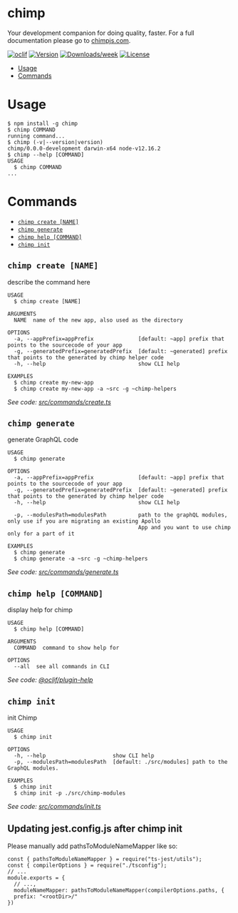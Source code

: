 chimp
=====

Your development companion for doing quality, faster. For a full documentation please go to [chimpjs.com](https://www.chimpjs.com/).

[![oclif](https://img.shields.io/badge/cli-oclif-brightgreen.svg)](https://oclif.io)
[![Version](https://img.shields.io/npm/v/chimp.svg)](https://npmjs.org/package/chimp)
[![Downloads/week](https://img.shields.io/npm/dw/chimp.svg)](https://npmjs.org/package/chimp)
[![License](https://img.shields.io/npm/l/chimp.svg)](https://github.com/xolvio/chimp2/blob/master/package.json)

<!-- toc -->
* [Usage](#usage)
* [Commands](#commands)
<!-- tocstop -->
# Usage
<!-- usage -->
```sh-session
$ npm install -g chimp
$ chimp COMMAND
running command...
$ chimp (-v|--version|version)
chimp/0.0.0-development darwin-x64 node-v12.16.2
$ chimp --help [COMMAND]
USAGE
  $ chimp COMMAND
...
```
<!-- usagestop -->
# Commands
<!-- commands -->
* [`chimp create [NAME]`](#chimp-create-name)
* [`chimp generate`](#chimp-generate)
* [`chimp help [COMMAND]`](#chimp-help-command)
* [`chimp init`](#chimp-init)

## `chimp create [NAME]`

describe the command here

```
USAGE
  $ chimp create [NAME]

ARGUMENTS
  NAME  name of the new app, also used as the directory

OPTIONS
  -a, --appPrefix=appPrefix              [default: ~app] prefix that points to the sourcecode of your app
  -g, --generatedPrefix=generatedPrefix  [default: ~generated] prefix that points to the generated by chimp helper code
  -h, --help                             show CLI help

EXAMPLES
  $ chimp create my-new-app
  $ chimp create my-new-app -a ~src -g ~chimp-helpers
```

_See code: [src/commands/create.ts](https://github.com/xolvio/chimp/blob/v0.0.0-development/src/commands/create.ts)_

## `chimp generate`

generate GraphQL code

```
USAGE
  $ chimp generate

OPTIONS
  -a, --appPrefix=appPrefix              [default: ~app] prefix that points to the sourcecode of your app
  -g, --generatedPrefix=generatedPrefix  [default: ~generated] prefix that points to the generated by chimp helper code
  -h, --help                             show CLI help

  -p, --modulesPath=modulesPath          path to the graphQL modules, only use if you are migrating an existing Apollo
                                         App and you want to use chimp only for a part of it

EXAMPLES
  $ chimp generate
  $ chimp generate -a ~src -g ~chimp-helpers
```

_See code: [src/commands/generate.ts](https://github.com/xolvio/chimp/blob/v0.0.0-development/src/commands/generate.ts)_

## `chimp help [COMMAND]`

display help for chimp

```
USAGE
  $ chimp help [COMMAND]

ARGUMENTS
  COMMAND  command to show help for

OPTIONS
  --all  see all commands in CLI
```

_See code: [@oclif/plugin-help](https://github.com/oclif/plugin-help/blob/v3.2.1/src/commands/help.ts)_

## `chimp init`

init Chimp

```
USAGE
  $ chimp init

OPTIONS
  -h, --help                     show CLI help
  -p, --modulesPath=modulesPath  [default: ./src/modules] path to the GraphQL modules.

EXAMPLES
  $ chimp init
  $ chimp init -p ./src/chimp-modules
```

_See code: [src/commands/init.ts](https://github.com/xolvio/chimp/blob/v0.0.0-development/src/commands/init.ts)_
<!-- commandsstop -->

## Updating jest.config.js after chimp init

Please manually add pathsToModuleNameMapper like so:

```
const { pathsToModuleNameMapper } = require("ts-jest/utils");
const { compilerOptions } = require("./tsconfig");
// ...
module.exports = {
  // ...,
  moduleNameMapper: pathsToModuleNameMapper(compilerOptions.paths, {
  prefix: "<rootDir>/"
})
```

